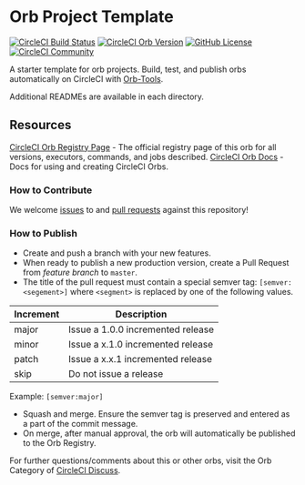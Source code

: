 # Orb Project Template

[![CircleCI Build Status](https://circleci.com/gh/CircleCI-Public/psscriptanalyzer-orb.svg?style=shield "CircleCI Build Status")](https://circleci.com/gh/CircleCI-Public/psscriptanalyzer-orb) [![CircleCI Orb Version](https://badges.circleci.com/orbs/circleci/psscriptanalyzer)](https://circleci.com/orbs/registry/orb/circleci/psscriptanalyzer) [![GitHub License](https://img.shields.io/badge/license-MIT-lightgrey.svg)](https://raw.githubusercontent.com/CircleCI-Public/psscriptanalyzer-orb/master/LICENSE) [![CircleCI Community](https://img.shields.io/badge/community-CircleCI%20Discuss-343434.svg)](https://discuss.circleci.com/c/ecosystem/orbs)



A starter template for orb projects. Build, test, and publish orbs automatically on CircleCI with [Orb-Tools](https://circleci.com/orbs/registry/orb/circleci/orb-tools).

Additional READMEs are available in each directory.



## Resources

[CircleCI Orb Registry Page](https://circleci.com/orbs/registry/orb/circleci/psscriptanalyzer-orb) - The official registry page of this orb for all versions, executors, commands, and jobs described.
[CircleCI Orb Docs](https://circleci.com/docs/2.0/orb-intro/#section=configuration) - Docs for using and creating CircleCI Orbs.

### How to Contribute

We welcome [issues](https://github.com/CircleCI-Public/psscriptanalyzer-orb/issues) to and [pull requests](https://github.com/CircleCI-Public/psscriptanalyzer-orb/pulls) against this repository!

### How to Publish
* Create and push a branch with your new features.
* When ready to publish a new production version, create a Pull Request from _feature branch_ to `master`.
* The title of the pull request must contain a special semver tag: `[semver:<segement>]` where `<segment>` is replaced by one of the following values.

| Increment | Description|
| ----------| -----------|
| major     | Issue a 1.0.0 incremented release|
| minor     | Issue a x.1.0 incremented release|
| patch     | Issue a x.x.1 incremented release|
| skip      | Do not issue a release|

Example: `[semver:major]`

* Squash and merge. Ensure the semver tag is preserved and entered as a part of the commit message.
* On merge, after manual approval, the orb will automatically be published to the Orb Registry.


For further questions/comments about this or other orbs, visit the Orb Category of [CircleCI Discuss](https://discuss.circleci.com/c/orbs).

